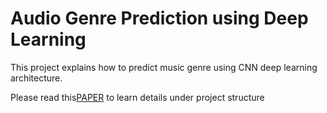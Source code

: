 # Audio Genre Prediction using Deep Learning

This project explains how to predict music genre using CNN deep learning architecture.

Please read this[PAPER](https://github.com/orhanors/Audio-Genre-Prediction-using-Deep-Learning/blob/master/Audio-Genre-Classification/Paper.pdf) to learn details under project structure
